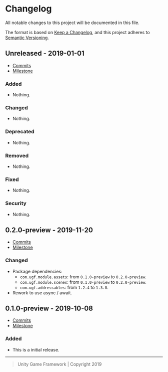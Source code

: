 # Changelog
All notable changes to this project will be documented in this file.

The format is based on [Keep a Changelog](https://keepachangelog.com/en/1.0.0/),
and this project adheres to [Semantic Versioning](https://semver.org/spec/v2.0.0.html).

## Unreleased - 2019-01-01
- [Commits](https://github.com/unity-game-framework/ugf-module-addressable/compare/0.0.0...0.0.0)
- [Milestone](https://github.com/unity-game-framework/ugf-module-addressable/milestone/0?closed=1)

### Added
- Nothing.

### Changed
- Nothing.

### Deprecated
- Nothing.

### Removed
- Nothing.

### Fixed
- Nothing.

### Security
- Nothing.

## 0.2.0-preview - 2019-11-20
- [Commits](https://github.com/unity-game-framework/ugf-module-addressable/compare/0.1.0-preview...0.2.0-preview)
- [Milestone](https://github.com/unity-game-framework/ugf-module-addressable/milestone/2?closed=1)

### Changed
- Package dependencies:
    - `com.ugf.module.assets`: from `0.1.0-preview` to `0.2.0-preview`.
    - `com.ugf.module.scenes`: from `0.1.0-preview` to `0.2.0-preview`.
    - `com.ugf.addressables`: from `1.2.4` to `1.3.8`.
- Rework to use async / await.

## 0.1.0-preview - 2019-10-08
- [Commits](https://github.com/unity-game-framework/ugf-module-addressable/compare/e780cb0...0.1.0-preview)
- [Milestone](https://github.com/unity-game-framework/ugf-module-addressable/milestone/1?closed=1)

### Added
- This is a initial release.

---
> Unity Game Framework | Copyright 2019
